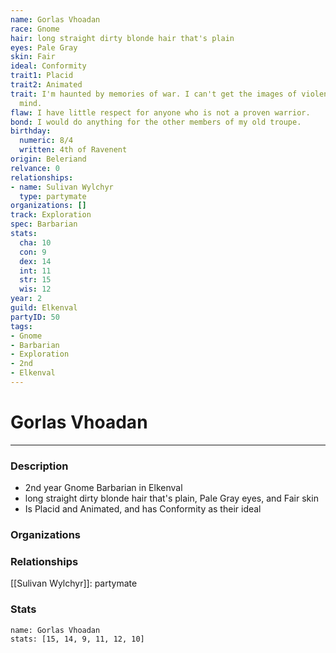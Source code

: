 ```yaml
---
name: Gorlas Vhoadan
race: Gnome
hair: long straight dirty blonde hair that's plain
eyes: Pale Gray
skin: Fair
ideal: Conformity
trait1: Placid
trait2: Animated
trait: I'm haunted by memories of war. I can't get the images of violence out of my
  mind.
flaw: I have little respect for anyone who is not a proven warrior.
bond: I would do anything for the other members of my old troupe.
birthday:
  numeric: 8/4
  written: 4th of Ravenent
origin: Beleriand
relvance: 0
relationships:
- name: Sulivan Wylchyr
  type: partymate
organizations: []
track: Exploration
spec: Barbarian
stats:
  cha: 10
  con: 9
  dex: 14
  int: 11
  str: 15
  wis: 12
year: 2
guild: Elkenval
partyID: 50
tags:
- Gnome
- Barbarian
- Exploration
- 2nd
- Elkenval
---
```

# Gorlas Vhoadan
---
### Description
- 2nd year Gnome Barbarian in Elkenval
- long straight dirty blonde hair that's plain, Pale Gray eyes, and Fair skin
- Is Placid and Animated, and has Conformity as their ideal

### Organizations
### Relationships
[[Sulivan Wylchyr]]: partymate
### Stats
```statblock
name: Gorlas Vhoadan
stats: [15, 14, 9, 11, 12, 10]
```